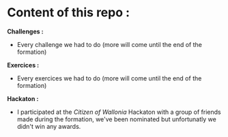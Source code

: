 # Content of this repo : 

**Challenges :**

- Every challenge we had to do (more will come until the end of the formation)

**Exercices :**

- Every exercices we had to do (more will come until the end of the formation)

**Hackaton :** 

- I participated at the *Citizen of Wallonia* Hackaton with a group of friends made during the formation, we've been nominated but unfortunatly we didn't win any awards.
